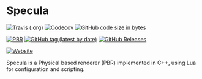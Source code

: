 # Specula

[![Travis (.org)](https://img.shields.io/travis/luxater/specula?style=for-the-badge)](https://travis-ci.org/LuxAter/Specula)
[![Codecov](https://img.shields.io/codecov/c/github/luxater/specula?style=for-the-badge)](https://codecov.io/gh/LuxAter/Specula)
[![GitHub code size in bytes](https://img.shields.io/github/languages/code-size/luxater/specula?style=for-the-badge)](https://github.com/LuxAter/Specula)

[![PBR](https://img.shields.io/website/https/ardenrasmussen.github.io/PBR?down_color=red&down_message=offline&label=PBR&style=for-the-badge&up_color=dark-green&up_message=online)](https://ardenrasmussen.github.io/PBR/introduction.html)
[![GitHub tag (latest by date)](https://img.shields.io/github/tag-date/luxater/specula?style=for-the-badge)](https://github.com/LuxAter/Specula/tags)
[![GitHub Releases](https://img.shields.io/github/downloads/luxater/specula/latest/total?style=for-the-badge)](https://github.com/LuxAter/Specula/releases)

[![Website](https://img.shields.io/website/https/luxater.github.io/Specula?down_color=red&down_message=offline&label=Documentation&style=for-the-badge&up_color=dark-green&up_message=online)](https://luxater.github.io/Specula)

Specula is a Physical based renderer (PBR) implemented in C++, using Lua for
configuration and scripting.
